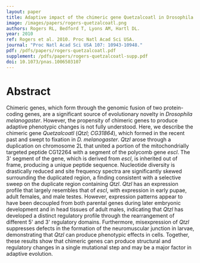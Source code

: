 ```yaml
---
layout: paper
title: Adaptive impact of the chimeric gene Quetzalcoatl in Drosophila melanogaster
image: /images/papers/rogers-quetzalcoatl.png
authors: Rogers RL, Bedford T, Lyons AM, Hartl DL.
year: 2010
ref: Rogers et al. 2010. Proc Natl Acad Sci USA.
journal: "Proc Natl Acad Sci USA 107: 10943-10948."
pdf: /pdfs/papers/rogers-quetzalcoatl.pdf
supplement: /pdfs/papers/rogers-quetzalcoatl-supp.pdf
doi: 10.1073/pnas.1006503107 
---
```


# Abstract

Chimeric genes, which form through the genomic fusion of two protein-coding genes, are a significant source of evolutionary novelty in *Drosophila melanogaster*. However, the propensity of chimeric genes to produce adaptive phenotypic changes is not fully understood. Here, we describe the chimeric gene *Quetzalcoatl* (*Qtzl*; *CG31864*), which formed in the recent past and swept to fixation in *D. melanogaster*. *Qtzl* arose through a duplication on chromosome 2L that united a portion of the mitochondrially targeted peptide CG12264 with a segment of the polycomb gene *escl*. The 3' segment of the gene, which is derived from *escl*, is inherited out of frame, producing a unique peptide sequence. Nucleotide diversity is drastically reduced and site frequency spectra are significantly skewed surrounding the duplicated region, a finding consistent with a selective sweep on the duplicate region containing *Qtzl*. *Qtzl* has an expression profile that largely resembles that of *escl*, with expression in early pupae, adult females, and male testes. However, expression patterns appear to have been decoupled from both parental genes during later embryonic development and in head tissues of adult males, indicating that *Qtzl* has developed a distinct regulatory profile through the rearrangement of different 5' and 3' regulatory domains. Furthermore, misexpression of *Qtzl* suppresses defects in the formation of the neuromuscular junction in larvae, demonstrating that *Qtzl* can produce phenotypic effects in cells. Together, these results show that chimeric genes can produce structural and regulatory changes in a single mutational step and may be a major factor in adaptive evolution.     